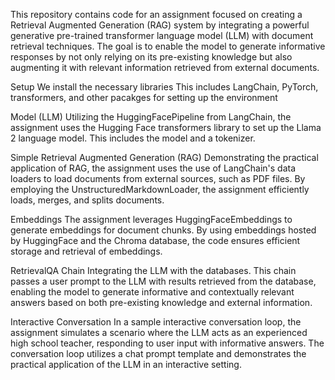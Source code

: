 This repository contains code for an assignment focused on creating a Retrieval Augmented Generation (RAG) system by integrating a powerful generative pre-trained transformer language model (LLM) with document retrieval techniques. The goal is to enable the model to generate informative responses by not only relying on its pre-existing knowledge but also augmenting it with relevant information retrieved from external documents.

Setup
We install the necessary libraries This includes LangChain, PyTorch, transformers, and other pacakges for setting up the environment

Model (LLM)
Utilizing the HuggingFacePipeline from LangChain, the assignment uses the Hugging Face transformers library to set up the Llama 2 language model. This includes the model and a tokenizer.

Simple Retrieval Augmented Generation (RAG)
Demonstrating the practical application of RAG, the assignment uses the use of LangChain's data loaders to load documents from external sources, such as PDF files. By employing the UnstructuredMarkdownLoader, the assignment efficiently loads, merges, and splits documents.

Embeddings
The assignment leverages HuggingFaceEmbeddings to generate embeddings for document chunks. By using embeddings hosted by HuggingFace and the Chroma database, the code ensures efficient storage and retrieval of embeddings.

RetrievalQA Chain
Integrating the LLM with the databases. This chain passes a user prompt to the LLM with results retrieved from the database, enabling the model to generate informative and contextually relevant answers based on both pre-existing knowledge and external information.

Interactive Conversation
In a sample interactive conversation loop, the assignment simulates a scenario where the LLM acts as an experienced high school teacher, responding to user input with informative answers. The conversation loop utilizes a chat prompt template and demonstrates the practical application of the LLM in an interactive setting.


